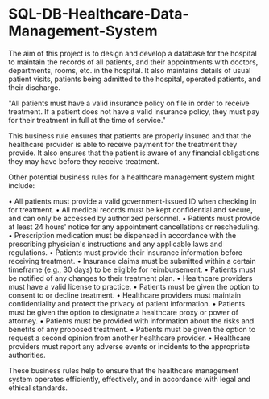 # SQL-DB-Healthcare-Data-Management-System
The aim of this project is to design and develop a database for the hospital to maintain the records of all patients, and their appointments with doctors, departments, rooms, etc. in the hospital. It also maintains details of usual patient visits, patients being admitted to the hospital, operated patients, and their discharge.

"All patients must have a valid insurance policy on file in order to receive treatment. If a patient does not have a valid insurance policy, they must pay for their treatment in full at the time of service." 

This business rule ensures that patients are properly insured and that the healthcare provider is able to receive payment for the treatment they provide. It also ensures that the patient is aware of any financial obligations they may have before they receive treatment. 

Other potential business rules for a healthcare management system might include: 

•	All patients must provide a valid government-issued ID when checking in for treatment. 
•	All medical records must be kept confidential and secure, and can only be accessed by authorized personnel. 
•	Patients must provide at least 24 hours' notice for any appointment cancellations or rescheduling. 
•	Prescription medication must be dispensed in accordance with the prescribing physician's instructions and any applicable laws and regulations. 
•	Patients must provide their insurance information before receiving treatment. 
•	Insurance claims must be submitted within a certain timeframe (e.g., 30 days) to be eligible for reimbursement. 
•	Patients must be notified of any changes to their treatment plan. 
•	Healthcare providers must have a valid license to practice. 
•	Patients must be given the option to consent to or decline treatment. 
•	Healthcare providers must maintain confidentiality and protect the privacy of patient information. 
•	Patients must be given the option to designate a healthcare proxy or power of attorney. 
•	Patients must be provided with information about the risks and benefits of any proposed treatment. 
•	Patients must be given the option to request a second opinion from another healthcare provider. 
•	Healthcare providers must report any adverse events or incidents to the appropriate authorities.

These business rules help to ensure that the healthcare management system operates efficiently, effectively, and in accordance with legal and ethical standards.
